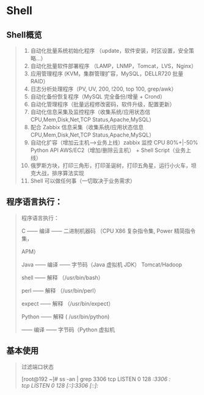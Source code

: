 # Shell

## Shell概览

> 1. 自动化批量系统初始化程序 （update，软件安装，时区设置，安全策略...）
> 2. 自动化批量软件部署程序 （LAMP，LNMP，Tomcat，LVS，Nginx）
> 3. 应用管理程序 (KVM，集群管理扩容，MySQL，DELLR720 批量 RAID）
> 4. 日志分析处理程序（PV, UV, 200, !200, top 100, grep/awk）
> 5. 自动化备份恢复程序（MySQL 完全备份/增量 + Crond）
> 6. 自动化管理程序（批量远程修改密码，软件升级，配置更新）
> 7. 自动化信息采集及监控程序（收集系统/应用状态信 CPU,Mem,Disk,Net,TCP Status,Apache,MySQL）
> 8. 配合 Zabbix 信息采集（收集系统/应用状态信息 CPU,Mem,Disk,Net,TCP Status,Apache,MySQL）
> 9. 自动化扩容（增加云主机——>业务上线）zabbix 监控 CPU 80%+|-50% Python API AWS/EC2（增加/删除云主机） + Shell Script（业务上线）
> 10. 俄罗斯方块，打印三角形，打印圣诞树，打印五角星，运行小火车，坦克大战，排序算法实现
> 11. Shell 可以做任何事（一切取决于业务需求）

## 程序语言执行：

> 程序语言执行：
>
> C —— 编译 —— 二进制机器码 （CPU X86 复杂指令集, Power 精简指令集，
>
> APM）
>
> Java —— 编译 —— 字节码（Java 虚拟机 JDK） Tomcat/Hadoop 
>
> shell —— 解释 （/usr/bin/bash）
>
> perl —— 解释 （/usr/bin/perl）
>
> expect —— 解释 （/usr/bin/expect）
>
> Python —— 解释 ( /usr/bin/python)
>
> —— 编译 —— 字节码（Python 虚拟机

## 基本使用

> 过滤端口状态 
>
> [root@192 ~]# ss -an | grep 3306
> tcp    LISTEN     0      128       *:3306                  *:*                  
> tcp    LISTEN     0      128    [::]:3306               [::]:*  
>
> 

